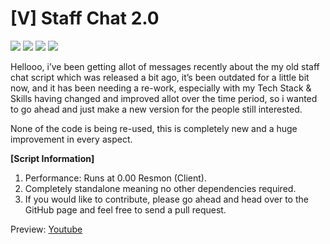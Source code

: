 # [V] Staff Chat 2.0 
![](https://img.shields.io/github/downloads/vipexv/v-staffchat-2.0/total?logo=github)
![](https://img.shields.io/github/downloads/vipexv/v-staffchat-2.0/latest/total?logo=github)
![](https://img.shields.io/github/contributors/vipexv/v-staffchat-2.0?logo=github)
![](https://img.shields.io/github/v/release/vipexv/v-staffchat-2.0?logo=github) 

Hellooo, i’ve been getting allot of messages recently about the my old staff chat script which was released a bit ago, it’s been outdated for a little bit now, and it has been needing a re-work, especially with my Tech Stack & Skills having changed and improved allot over the time period, so i wanted to go ahead and just make a new version for the people still interested.

None of the code is being re-used, this is completely new and a huge improvement in every aspect.

**[Script Information]**
1. Performance: Runs at 0.00 Resmon (Client).
2. Completely standalone meaning no other dependencies required.
3. If you would like to contribute, please go ahead and head over to the GitHub page and feel free to send a pull request.


Preview: [Youtube](https://youtu.be/wy9gUgNr8S0)
